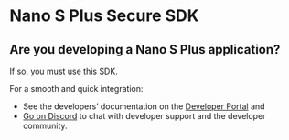 # Nano S Plus Secure SDK

## Are you developing a Nano S Plus application?

If so, you must use this SDK. 

For a smooth and quick integration:
- See the developers’ documentation on the [Developer Portal](https://developers.ledger.com/) and 
- [Go on Discord](https://developers.ledger.com/discord-pro/) to chat with developer support and the developer community.

